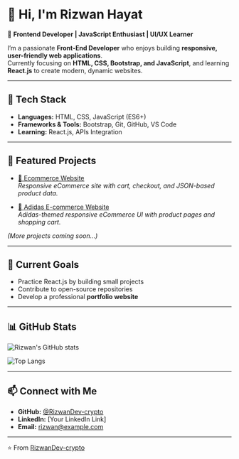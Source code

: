 # 👋 Hi, I'm Rizwan Hayat  

🚀 **Frontend Developer | JavaScript Enthusiast | UI/UX Learner**  

I’m a passionate **Front-End Developer** who enjoys building **responsive, user-friendly web applications**.  
Currently focusing on **HTML, CSS, Bootstrap, and JavaScript**, and learning **React.js** to create modern, dynamic websites.  

---

## 🔧 Tech Stack  
- **Languages:** HTML, CSS, JavaScript (ES6+)  
- **Frameworks & Tools:** Bootstrap, Git, GitHub, VS Code  
- **Learning:** React.js, APIs Integration  

---

## 📌 Featured Projects  

- [🛒 Ecommerce Website](https://github.com/RizwanDev-crypto/Ecommerce-Website)  
  *Responsive eCommerce site with cart, checkout, and JSON-based product data.*  

- [👟 Adidas E-commerce Website](https://github.com/RizwanDev-crypto/Adidas-Ecommerce-Web)  
  *Adidas-themed responsive eCommerce UI with product pages and shopping cart.*  

*(More projects coming soon…)*  

---

## 🌱 Current Goals  
- Practice React.js by building small projects  
- Contribute to open-source repositories  
- Develop a professional **portfolio website**  

---

## 📊 GitHub Stats  
![Rizwan's GitHub stats](https://github-readme-stats.vercel.app/api?username=RizwanDev-crypto&show_icons=true&theme=radical)  

![Top Langs](https://github-readme-stats.vercel.app/api/top-langs/?username=RizwanDev-crypto&layout=compact&theme=radical)  

---

## 📫 Connect with Me  
- **GitHub:** [@RizwanDev-crypto](https://github.com/RizwanDev-crypto)  
- **LinkedIn:** [Your LinkedIn Link]  
- **Email:** rizwan@example.com  

---

⭐️ From [RizwanDev-crypto](https://github.com/RizwanDev-crypto)
